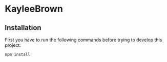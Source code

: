 # KayleeBrown

## Installation

First you have to run the following commands before trying to develop this project:

```shell
npm install
```

